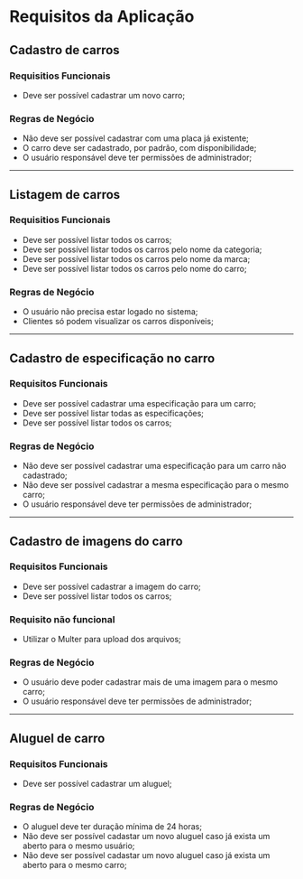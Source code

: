 # Requisitos da Aplicação

## Cadastro de carros

### Requisitios Funcionais
- Deve ser possível cadastrar um novo carro;

### Regras de Negócio
- Não deve ser possível cadastrar com uma placa já existente;
- O carro deve ser cadastrado, por padrão, com disponibilidade;
- O usuário responsável deve ter permissões de administrador;

---

## Listagem de carros

### Requisitios Funcionais
- Deve ser possível listar todos os carros;
- Deve ser possível listar todos os carros pelo nome da categoria;
- Deve ser possível listar todos os carros pelo nome da marca;
- Deve ser possível listar todos os carros pelo nome do carro;

### Regras de Negócio
- O usuário não precisa estar logado no sistema;
- Clientes só podem visualizar os carros disponíveis;

---

## Cadastro de especificação no carro

### Requisitos Funcionais
- Deve ser possível cadastrar uma especificação para um carro;
- Deve ser possível listar todas as especificações;
- Deve ser possível listar todos os carros;

### Regras de Negócio
- Não deve ser possível cadastrar uma especificação para um carro não cadastrado;
- Não deve ser possível cadastrar a mesma especificação para o mesmo carro;
- O usuário responsável deve ter permissões de administrador;

---

## Cadastro de imagens do carro

### Requisitos Funcionais
- Deve ser possível cadastrar a imagem do carro;
- Deve ser possível listar todos os carros;

### Requisito não funcional
- Utilizar o Multer para upload dos arquivos;

### Regras de Negócio
- O usuário deve poder cadastrar mais de uma imagem para o mesmo carro;
- O usuário responsável deve ter permissões de administrador;

---

## Aluguel de carro

### Requisitos Funcionais
- Deve ser possível cadastrar um aluguel;

### Regras de Negócio
- O aluguel deve ter duração mínima de 24 horas;
- Não deve ser possível cadastar um novo aluguel caso já exista um aberto para o mesmo usuário;
- Não deve ser possível cadastar um novo aluguel caso já exista um aberto para o mesmo carro;
